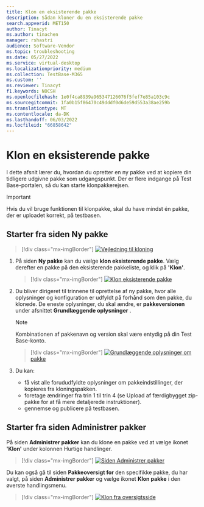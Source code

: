```yaml
---
title: Klon en eksisterende pakke
description: Sådan kloner du en eksisterende pakke
search.appverid: MET150
author: Tinacyt
ms.author: tinachen
manager: rshastri
audience: Software-Vendor
ms.topic: troubleshooting
ms.date: 05/27/2022
ms.service: virtual-desktop
ms.localizationpriority: medium
ms.collection: TestBase-M365
ms.custom: ''
ms.reviewer: Tinacyt
f1.keywords: NOCSH
ms.openlocfilehash: 1e0f4ca8939a965347126076f5fef7e85a103c9c
ms.sourcegitcommit: 1fa0b15f86470c49dddf0d6de59d553a38ae259b
ms.translationtype: MT
ms.contentlocale: da-DK
ms.lasthandoff: 06/03/2022
ms.locfileid: "66858642"
---
```

# <a name="clone-an-existing-package"></a>Klon en eksisterende pakke

I dette afsnit lærer du, hvordan du opretter en ny pakke ved at kopiere din tidligere udgivne pakke som udgangspunkt. Der er flere indgange på Test Base-portalen, så du kan starte klonpakkerejsen.

> [!IMPORTANT]
> Hvis du vil bruge funktionen til klonpakke, skal du have mindst én pakke, der er uploadet korrekt, på testbasen. 

## <a name="starting-from-the-new-package-page"></a>Starter fra siden Ny pakke

> [!div class="mx-imgBorder"]
> [![Vejledning til kloning](Media/clonepackage01_guidance.png) ](Media/clonepackage01_guidance.png#lightbox)

1. På siden **Ny pakke** kan du vælge **klon eksisterende pakke**. Vælg derefter en pakke på den eksisterende pakkeliste, og klik på **'Klon'**. 

   > [!div class="mx-imgBorder"]
   > [![Klon eksisterende pakke](Media/clonepackage02_clone_package.png) ](Media/clonepackage02_clone_package.png#lightbox)

2. Du bliver dirigeret til trinnene til oprettelse af ny pakke, hvor alle oplysninger og konfiguration er udfyldt på forhånd som den pakke, du klonede. De eneste oplysninger, du skal ændre, er **pakkeversionen** under afsnittet **Grundlæggende oplysninger** . 

   > [!NOTE]
   > Kombinationen af pakkenavn og version skal være entydig på din Test Base-konto. 

   > [!div class="mx-imgBorder"]
   > [![Grundlæggende oplysninger om](Media/clonepackage03_basic_information.png) pakke ](Media/clonepackage03_basic_information.png#lightbox)

3. Du kan:

   - få vist alle forududfyldte oplysninger om pakkeindstillinger, der kopieres fra kloningspakken. 
   - foretage ændringer fra trin 1 til trin 4 (se Upload af færdigbygget zip-pakke for at få mere detaljerede instruktioner). 
   - gennemse og publicere på testbasen. 


## <a name="starting-from-the-manage-packages-page"></a>Starter fra siden Administrer pakker

På siden **Administrer pakker** kan du klone en pakke ved at vælge ikonet **'Klon'** under kolonnen Hurtige handlinger. 

> [!div class="mx-imgBorder"]
> [![Siden](Media/clonepackage04_manage_packages.png) Administrer pakker ](Media/clonepackage04_manage_packages.png#lightbox)

Du kan også gå til siden **Pakkeoversigt for** den specifikke pakke, du har valgt, på siden **Administrer pakker** og vælge ikonet **Klon pakke** i den øverste handlingsmenu.

> [!div class="mx-imgBorder"]
> [![Klon fra oversigtsside](Media/clonepackage05_overview.png) ](Media/clonepackage05_overview.png#lightbox)


